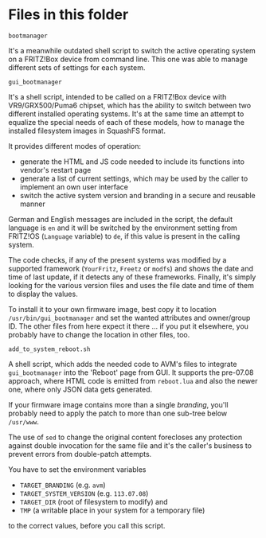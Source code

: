 # Files in this folder

`bootmanager`

It's a meanwhile outdated shell script to switch the active operating system on a FRITZ!Box device from command line. This one was able to manage different sets of settings for each system.

`gui_bootmanager`

It's a shell script, intended to be called on a FRITZ!Box device with VR9/GRX500/Puma6 chipset, which has the ability to switch between two different installed operating systems. It's at the same time an attempt to equalize the special needs of each of these models, how to manage the installed filesystem images in SquashFS format.

It provides different modes of operation:

- generate the HTML and JS code needed to include its functions into vendor's restart page
- generate a list of current settings, which may be used by the caller to implement an own user interface
- switch the active system version and branding in a secure and reusable manner

German and English messages are included in the script, the default language is ```en``` and it will be switched by the environment setting from FRITZ!OS (```Language``` variable) to ```de```, if this value is present in the calling system.

The code checks, if any of the present systems was modified by a supported framework (```YourFritz```, ```Freetz``` or ```modfs```) and shows the date and time of last update, if it detects any of these frameworks. Finally, it's simply looking for the various version files and uses the file date and time of them to display the values.

To install it to your own firmware image, best copy it to location ```/usr/bin/gui_bootmanager``` and set the wanted attributes and owner/group ID. The other files from here expect it there ... if you put it elsewhere, you probably have to change the location in other files, too.

`add_to_system_reboot.sh`

A shell script, which adds the needed code to AVM's files to integrate `gui_bootmanager` into the 'Reboot' page from GUI. It supports the pre-07.08 approach, where HTML code is emitted from `reboot.lua` and also the newer one, where only JSON data gets generated.

If your firmware image contains more than a single *branding*, you'll probably need to apply the patch to more than one sub-tree below ```/usr/www```.

The use of `sed` to change the original content forecloses any protection against double invocation for the same file and it's the caller's business to prevent errors from double-patch attempts.

You have to set the environment variables 

- `TARGET_BRANDING` (e.g. `avm`)
- `TARGET_SYSTEM_VERSION` (e.g. `113.07.08`)
- `TARGET_DIR` (root of filesystem to modify) and
- `TMP` (a writable place in your system for a temporary file)

to the correct values, before you call this script.
